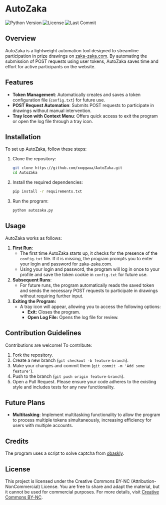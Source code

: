 # AutoZaka

![Python Version](https://img.shields.io/badge/python-3.8%2B-blue)
![License](https://img.shields.io/badge/license-CC%20BY--NC-orange)
![Last Commit](https://img.shields.io/github/last-commit/xxqqwua/AutoZaka)

## Overview

AutoZaka is a lightweight automation tool designed to streamline participation in prize drawings on [zaka-zaka.com](https://zaka-zaka.com/). By automating the submission of POST requests using user tokens, AutoZaka saves time and effort for active participants on the website.

## Features

- **Token Management**: Automatically creates and saves a token configuration file (`config.txt`) for future use.
- **POST Request Automation**: Submits POST requests to participate in drawings without manual intervention.
- **Tray Icon with Context Menu**: Offers quick access to exit the program or open the log file through a tray icon.

## Installation

To set up AutoZaka, follow these steps:

1. Clone the repository:
   ```bash
   git clone https://github.com/xxqqwua/AutoZaka.git
   cd AutoZaka
2. Install the required dependencies:
   ```bash
   pip install -r requirements.txt
3. Run the program:
   ```bash
   python autozaka.py

## Usage
AutoZaka works as follows:
1. **First Run**:
   * The first time AutoZaka starts up, it checks for the presence of the `config.txt` file. If it is missing, the program prompts you to enter your login and password for zaka-zaka.com.
   * Using your login and password, the program will log in once to your profile and save the token cookie in `config.txt` for future use.
2. **Subsequent Runs**:
   * For future runs, the program automatically reads the saved token and sends the necessary POST requests to participate in drawings without requiring further input.
3. **Exiting the Program:**
   * A tray icon will appear, allowing you to access the following options:
     * **Exit:** Closes the program.
     * **Open Log File:** Opens the log file for review.

## Contribution Guidelines
Contributions are welcome! To contribute:
1. Fork the repository.
2. Create a new branch (`git checkout -b feature-branch`).
3. Make your changes and commit them (`git commit -m 'Add some feature'`).
4. Push to the branch (`git push origin feature-branch`).
5. Open a Pull Request.
Please ensure your code adheres to the existing style and includes tests for any new functionality.

## Future Plans
* **Multitasking**: Implement multitasking functionality to allow the program to process multiple tokens simultaneously, increasing efficiency for users with multiple accounts.

## Credits
The program uses a script to solve captcha from [obaskly](https://github.com/obaskly/RecaptchaBypass).

## License
This project is licensed under the Creative Commons BY-NC (Attribution-NonCommercial) License. You are free to share and adapt the material, but it cannot be used for commercial purposes. For more details, visit [Creative Commons BY-NC](https://creativecommons.org/licenses/by-nc/4.0/).
